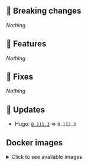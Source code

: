 ## :loudspeaker: Breaking changes

*Nothing*


## :tada: Features

*Nothing*


## :bug: Fixes

*Nothing*


## :heartbeat: Updates

* Hugo: [`0.111.3`](https://github.com/floryn90/docker-hugo/releases/tag/0.111.3) => `0.112.3`


## Docker images

<details>
<summary>Click to see available images</summary>

This release is available from Docker Hub as project `floryn90/hugo` with the following tags:

| Alias tags                   | Version specific tags                      |
| ---------------------------- | ------------------------------------------ |
| `busybox`, `latest`          | `0.112.3-busybox`, `0.112.3`                     |
| `busybox-ci`, `ci`           | `0.112.3-busybox-ci`, `0.112.3-ci`               |
| `busybox-onbuild`, `onbuild` | `0.112.3-busybox-onbuild`, `0.112.3-onbuild`     |
| `alpine`                     | `0.112.3-alpine`                              |
| `alpine-ci`                  | `0.112.3-alpine-ci`                           |
| `alpine-onbuild`             | `0.112.3-alpine-onbuild`                      |
| `asciidoctor`                | `0.112.3-asciidoctor`                         |
| `asciidoctor-ci`             | `0.112.3-asciidoctor-ci`                      |
| `asciidoctor-onbuild`        | `0.112.3-asciidoctor-onbuild`                 |
| `pandoc`                     | `0.112.3-pandoc`                              |
| `pandoc-ci`                  | `0.112.3-pandoc-ci`                           |
| `pandoc-onbuild`             | `0.112.3-pandoc-onbuild`                      |
| `ext-alpine`                 | `0.112.3-ext-alpine`                          |
| `ext-alpine-ci`              | `0.112.3-ext-alpine-ci`                       |
| `ext-alpine-onbuild`         | `0.112.3-ext-alpine-onbuild`                  |
| `ext-asciidoctor`            | `0.112.3-ext-asciidoctor`                     |
| `ext-asciidoctor-ci`         | `0.112.3-ext-asciidoctor-ci`                  |
| `ext-asciidoctor-onbuild`    | `0.112.3-ext-asciidoctor-onbuild`             |
| `ext-pandoc`                 | `0.112.3-ext-pandoc`                          |
| `ext-pandoc-ci`              | `0.112.3-ext-pandoc-ci`                       |
| `ext-pandoc-onbuild`         | `0.112.3-ext-pandoc-onbuild`                  |
| `debian`                     | `0.112.3-debian`                              |
| `debian-ci`                  | `0.112.3-debian-ci`                           |
| `debian-onbuild`             | `0.112.3-debian-onbuild`                      |
| `ext-debian`, `ext`, `latest-ext` | `0.112.3-ext-debian`, `0.112.3-ext`         |
| `ext-debian-ci`, `ext-ci`    | `0.112.3-ext-debian-ci`, `0.112.3-ext-ci`        |
| `ext-debian-onbuild`, `ext-onbuild` | `0.112.3-ext-debian-onbuild`, `0.112.3-ext-onbuild` |
| `ubuntu`                     | `0.112.3-ubuntu`                            |
| `ubuntu-ci`                  | `0.112.3-ubuntu-ci`                         |
| `ubuntu-onbuild`             | `0.112.3-ubuntu-onbuild`                    |
| `ext-ubuntu`                 | `0.112.3-ext-ubuntu`                        |
| `ext-ubuntu-ci`              | `0.112.3-ext-ubuntu-ci`                     |
| `ext-ubuntu-onbuild`         | `0.112.3-ext-ubuntu-onbuild`                |
</details>